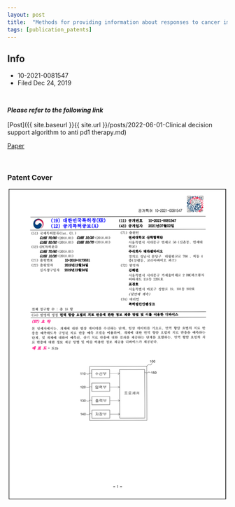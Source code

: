 ```yaml
---
layout: post
title:  "Methods for providing information about responses to cancer immunotherapy and devices using the same"
tags: [publication_patents]
---
```

## Info
- 10-2021-0081547
- Filed Dec 24, 2019

<br>

***Please refer to the following link***    
<br>
[Post]({{ site.baseurl }}{{ site.url }}/posts/2022-06-01-Clinical decision support algorithm to anti pd1 therapy.md) 

[Paper](https://www.ejcancer.com/article/S0959-8049(21)00328-2/fulltext#%20)  

<br>

### Patent Cover 
![score](/assets/patent_pd/patent_pdl1_front.png)
